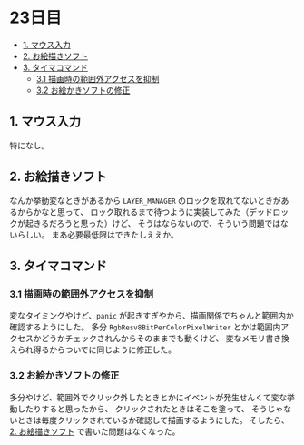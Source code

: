 # 23日目

<!-- mtoc-start -->

- [1. マウス入力](#1-マウス入力)
- [2. お絵描きソフト](#2-お絵描きソフト)
- [3. タイマコマンド](#3-タイマコマンド)
  - [3.1 描画時の範囲外アクセスを抑制](#31-描画時の範囲外アクセスを抑制)
  - [3.2 お絵かきソフトの修正](#32-お絵かきソフトの修正)

<!-- mtoc-end -->

## 1. マウス入力

特になし。

## 2. お絵描きソフト

なんか挙動変なときがあるから `LAYER_MANAGER` のロックを取れてないときがあるからかなと思って、
ロック取れるまで待つように実装してみた（デッドロックが起きるだろうと思った）けど、
そうはならないので、そういう問題ではないらしい。
まあ必要最低限はできたしええか。

## 3. タイマコマンド

### 3.1 描画時の範囲外アクセスを抑制

変なタイミングやけど、`panic` が起きすぎやから、描画関係でちゃんと範囲内か確認するようにした。
多分 `RgbResv8BitPerColorPixelWriter` とかは範囲内アクセスかどうかチェックされんからそのままでも動くけど、
変なメモリ書き換えられ得るからついでに同じように修正した。

### 3.2 お絵かきソフトの修正

多分やけど、範囲外でクリック外したときとかにイベントが発生せんくて変な挙動したりすると思ったから、
クリックされたときはそこを塗って、
そうじゃないときは毎度クリックされているか確認して描画するようにした。
そしたら、[2. お絵描きソフト](#2-お絵描きソフト) で書いた問題はなくなった。

